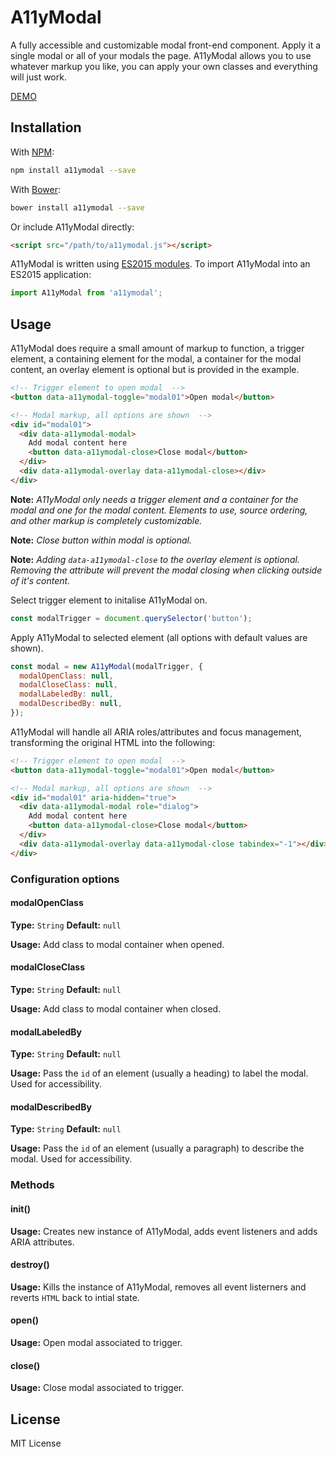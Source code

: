# A11yModal
A fully accessible and customizable modal front-end component. Apply it a single modal or all of your modals the page. A11yModal allows you to use whatever markup you like, you can apply your own classes and everything will just work.

[DEMO](https://codepen.io/azinasili/pen/VbaeBY?editors=1010)

## Installation
With [NPM](https://www.npmjs.com/package/a11ymodal):

```bash
npm install a11ymodal --save
```

With [Bower](https://bower.io/):

```bash
bower install a11ymodal --save
```

Or include A11yModal directly:

```html
<script src="/path/to/a11ymodal.js"></script>
```

A11yModal is written using [ES2015 modules](http://2ality.com/2014/09/es6-modules-final.html). To import A11yModal into an ES2015 application:

```javascript
import A11yModal from 'a11ymodal';
```


## Usage
A11yModal does require a small amount of markup to function, a trigger element, a containing element for the modal, a container for the modal content, an overlay element is optional but is provided in the example.

```html
<!-- Trigger element to open modal  -->
<button data-a11ymodal-toggle="modal01">Open modal</button>

<!-- Modal markup, all options are shown  -->
<div id="modal01">
  <div data-a11ymodal-modal>
    Add modal content here
    <button data-a11ymodal-close>Close modal</button>
  </div>
  <div data-a11ymodal-overlay data-a11ymodal-close></div>
</div>
```
**Note:** *A11yModal only needs a trigger element and a container for the modal and one for the modal content. Elements to use, source ordering, and other markup is completely customizable.*

**Note:** *Close button within modal is optional.*

**Note:** *Adding `data-a11ymodal-close` to the overlay element is optional. Removing the attribute will prevent the modal closing when clicking outside of it's content.*

Select trigger element to initalise A11yModal on.

```javascript
const modalTrigger = document.querySelector('button');
```

Apply A11yModal to selected element (all options with default values are shown).

```javascript
const modal = new A11yModal(modalTrigger, {
  modalOpenClass: null,
  modalCloseClass: null,
  modalLabeledBy: null,
  modalDescribedBy: null,
});
```

A11yModal will handle all ARIA roles/attributes and focus management, transforming the original HTML into the following:

```html
<!-- Trigger element to open modal  -->
<button data-a11ymodal-toggle="modal01">Open modal</button>

<!-- Modal markup, all options are shown  -->
<div id="modal01" aria-hidden="true">
  <div data-a11ymodal-modal role="dialog">
    Add modal content here
    <button data-a11ymodal-close>Close modal</button>
  </div>
  <div data-a11ymodal-overlay data-a11ymodal-close tabindex="-1"></div>
</div>
```


### Configuration options
#### modalOpenClass
**Type:** `String` **Default:** `null`

**Usage:** Add class to modal container when opened.

#### modalCloseClass
**Type:** `String` **Default:** `null`

**Usage:** Add class to modal container when closed.

#### modalLabeledBy
**Type:** `String` **Default:** `null`

**Usage:** Pass the `id` of an element (usually a heading) to label the modal. Used for accessibility.

#### modalDescribedBy
**Type:** `String` **Default:** `null`

**Usage:** Pass the `id` of an element (usually a paragraph) to describe the modal. Used for accessibility.


### Methods
#### init()
**Usage:** Creates new instance of A11yModal, adds event listeners and adds ARIA attributes.

#### destroy()
**Usage:** Kills the instance of A11yModal, removes all event listerners and reverts `HTML` back to intial state.

#### open()
**Usage:** Open modal associated to trigger.

#### close()
**Usage:** Close modal associated to trigger.


## License
MIT License
